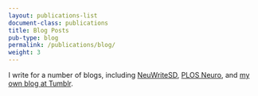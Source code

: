 ```yaml
---
layout: publications-list
document-class: publications
title: Blog Posts
pub-type: blog
permalink: /publications/blog/
weight: 3
---
```


<p>
I write for a number of blogs, including
<a href="http://neuwritesd.org/author/mrquickowl/">NeuWriteSD</a>,
<a href="http://blogs.plos.org/neuro/?s=%22by+Ben+Cipollini%22">PLOS Neuro</a>,
and <a href="http://mrquickowl.tumblr.com/">my own blog at Tumblr</a>.
</p>

